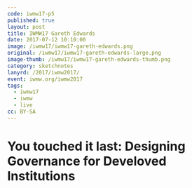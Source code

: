 ```yaml
---
code: iwmw17-p5
published: true
layout: post
title: IWMW17 Gareth Edwards
date: 2017-07-12 10:10:00
image: /iwmw17/iwmw17-gareth-edwards.png
original: /iwmw17/iwmw17-gareth-edwards-large.png
image-thumb: /iwmw17/iwmw17-gareth-edwards-thumb.png
category: sketchnotes
lanyrd: /2017/iwmw2017/
event: iwmw.org/iwmw2017
tags:
  - iwmw17
  - iwmw
  - live
cc: BY-SA
---
```


# You touched it last: Designing Governance for Develoved Institutions
